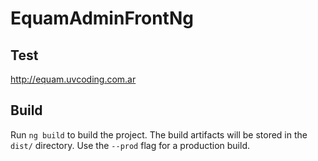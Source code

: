 # EquamAdminFrontNg

## Test

http://equam.uvcoding.com.ar

## Build

Run `ng build` to build the project. The build artifacts will be stored in the `dist/` directory. Use the `--prod` flag for a production build.


